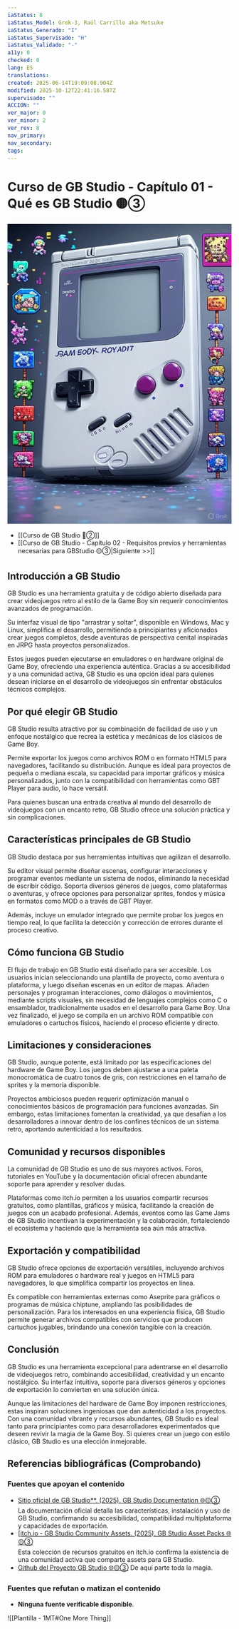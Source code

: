 ```yaml
---
iaStatus: 8
iaStatus_Model: Grok-3, Raúl Carrillo aka Metsuke
iaStatus_Generado: "I"
iaStatus_Supervisado: "H"
iaStatus_Validado: "-"
a11y: 0
checked: 0
lang: ES
translations: 
created: 2025-06-14T19:09:08.904Z
modified: 2025-10-12T22:41:16.587Z
supervisado: ""
ACCION: ""
ver_major: 0
ver_minor: 2
ver_rev: 8
nav_primary: 
nav_secondary: 
tags:
---
```

# Curso de GB Studio - Capítulo 01 - Qué es GB Studio 🟡③

![Representación visual de la introduccion](PublicBrain/_resources/36bcfdffad7d45d1b37c7e5fea5a0451_MD5.jpg)

* [[Curso de GB Studio 🔴②]]
* [[Curso de GB Studio - Capítulo 02 - Requisitos previos y herramientas necesarias para GBStudio 🟡③|Siguiente >>]]
## Introducción a GB Studio

GB Studio es una herramienta gratuita y de código abierto diseñada para crear videojuegos retro al estilo de la Game Boy sin requerir conocimientos avanzados de programación. 

Su interfaz visual de tipo "arrastrar y soltar", disponible en Windows, Mac y Linux, simplifica el desarrollo, permitiendo a principiantes y aficionados crear juegos completos, desde aventuras de perspectiva cenital inspiradas en JRPG hasta proyectos personalizados. 

Estos juegos pueden ejecutarse en emuladores o en hardware original de Game Boy, ofreciendo una experiencia auténtica. Gracias a su accesibilidad y a una comunidad activa, GB Studio es una opción ideal para quienes desean iniciarse en el desarrollo de videojuegos sin enfrentar obstáculos técnicos complejos.

## Por qué elegir GB Studio

GB Studio resulta atractivo por su combinación de facilidad de uso y un enfoque nostálgico que recrea la estética y mecánicas de los clásicos de Game Boy. 

Permite exportar los juegos como archivos ROM o en formato HTML5 para navegadores, facilitando su distribución. Aunque es ideal para proyectos de pequeña o mediana escala, su capacidad para importar gráficos y música personalizados, junto con la compatibilidad con herramientas como GBT Player para audio, lo hace versátil. 

Para quienes buscan una entrada creativa al mundo del desarrollo de videojuegos con un encanto retro, GB Studio ofrece una solución práctica y sin complicaciones.

## Características principales de GB Studio

GB Studio destaca por sus herramientas intuitivas que agilizan el desarrollo. 

Su editor visual permite diseñar escenas, configurar interacciones y programar eventos mediante un sistema de nodos, eliminando la necesidad de escribir código. Soporta diversos géneros de juegos, como plataformas o aventuras, y ofrece opciones para personalizar sprites, fondos y música en formatos como MOD o a través de GBT Player. 

Además, incluye un emulador integrado que permite probar los juegos en tiempo real, lo que facilita la detección y corrección de errores durante el proceso creativo.

## Cómo funciona GB Studio

El flujo de trabajo en GB Studio está diseñado para ser accesible. Los usuarios inician seleccionando una plantilla de proyecto, como aventura o plataforma, y luego diseñan escenas en un editor de mapas. Añaden personajes y programan interacciones, como diálogos o movimientos, mediante scripts visuales, sin necesidad de lenguajes complejos como C o ensamblador, tradicionalmente usados en el desarrollo para Game Boy. Una vez finalizado, el juego se compila en un archivo ROM compatible con emuladores o cartuchos físicos, haciendo el proceso eficiente y directo.

## Limitaciones y consideraciones

GB Studio, aunque potente, está limitado por las especificaciones del hardware de Game Boy. Los juegos deben ajustarse a una paleta monocromática de cuatro tonos de gris, con restricciones en el tamaño de sprites y la memoria disponible. 

Proyectos ambiciosos pueden requerir optimización manual o conocimientos básicos de programación para funciones avanzadas. Sin embargo, estas limitaciones fomentan la creatividad, ya que desafían a los desarrolladores a innovar dentro de los confines técnicos de un sistema retro, aportando autenticidad a los resultados.

## Comunidad y recursos disponibles

La comunidad de GB Studio es uno de sus mayores activos. Foros, tutoriales en YouTube y la documentación oficial ofrecen abundante soporte para aprender y resolver dudas.

Plataformas como itch.io permiten a los usuarios compartir recursos gratuitos, como plantillas, gráficos y música, facilitando la creación de juegos con un acabado profesional. Además, eventos como las Game Jams de GB Studio incentivan la experimentación y la colaboración, fortaleciendo el ecosistema y haciendo que la herramienta sea aún más atractiva.

## Exportación y compatibilidad

GB Studio ofrece opciones de exportación versátiles, incluyendo archivos ROM para emuladores o hardware real y juegos en HTML5 para navegadores, lo que simplifica compartir los proyectos en línea. 

Es compatible con herramientas externas como Aseprite para gráficos o programas de música chiptune, ampliando las posibilidades de personalización. Para los interesados en una experiencia física, GB Studio permite generar archivos compatibles con servicios que producen cartuchos jugables, brindando una conexión tangible con la creación.

## Conclusión

GB Studio es una herramienta excepcional para adentrarse en el desarrollo de videojuegos retro, combinando accesibilidad, creatividad y un encanto nostálgico. Su interfaz intuitiva, soporte para diversos géneros y opciones de exportación lo convierten en una solución única. 

Aunque las limitaciones del hardware de Game Boy imponen restricciones, estas inspiran soluciones ingeniosas que dan autenticidad a los proyectos. Con una comunidad vibrante y recursos abundantes, GB Studio es ideal tanto para principiantes como para desarrolladores experimentados que deseen revivir la magia de la Game Boy. Si quieres crear un juego con estilo clásico, GB Studio es una elección inmejorable.

## Referencias bibliográficas (Comprobando)

### Fuentes que apoyan el contenido

- [Sitio oficial de GB Studio**. (2025). GB Studio Documentation 🌐🟡③](https://www.gbstudio.dev/docs/)  
    La documentación oficial detalla las características, instalación y uso de GB Studio, confirmando su accesibilidad, compatibilidad multiplataforma y capacidades de exportación.
- [[itch.io - GB Studio Community Assets. (2025). GB Studio Asset Packs 🌐🟡③](https://itch.io/game-assets/tag-gb-studio)  
    Esta colección de recursos gratuitos en itch.io confirma la existencia de una comunidad activa que comparte assets para GB Studio.
- [Github del Proyecto GB Studio 🌐🟡③](https://github.com/chrismaltby/gb-studio)
	De aquí parte toda la magia.

### Fuentes que refutan o matizan el contenido

- **Ninguna fuente verificable disponible**.  


![[Plantilla - 1MT#One More Thing]]